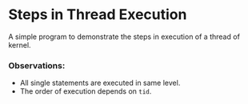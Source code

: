 # Steps in Thread Execution

A simple program to demonstrate the steps in execution of a thread of kernel.

### Observations:
- All single statements are executed in same level.
- The order of execution depends on `tid`.

